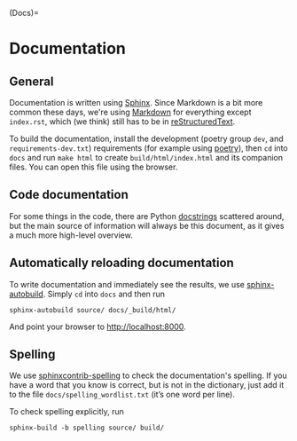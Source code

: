 (Docs)=
# Documentation

## General

Documentation is written using [Sphinx](https://www.sphinx-doc.org/en/master/). Since Markdown is a bit more common these days, we're using [Markdown](https://en.wikipedia.org/wiki/Markdown) for everything except `index.rst`, which (we think) still has to be in [reStructuredText](https://en.wikipedia.org/wiki/ReStructuredText).

To build the documentation, install the development (poetry group `dev`, and `requirements-dev.txt`) requirements (for example using [poetry](PoetrySetup)), then `cd` into `docs` and run `make html` to create `build/html/index.html` and its companion files. You can open this file using the browser.

## Code documentation

For some things in the code, there are Python [docstrings](https://peps.python.org/pep-0257/) scattered around, but the main source of information will always be this document, as it gives a much more high-level overview.

## Automatically reloading documentation

To write documentation and immediately see the results, we use [sphinx-autobuild](https://github.com/sphinx-doc/sphinx-autobuild). Simply `cd` into `docs` and then run 

```
sphinx-autobuild source/ docs/_build/html/
```

And point your browser to [http://localhost:8000](http://localhost:8000).

## Spelling

We use [sphinxcontrib-spelling](https://sphinxcontrib-spelling.readthedocs.io/en/latest/) to check the documentation's spelling. If you have a word that you know is correct, but is not in the dictionary, just add it to the file `docs/spelling_wordlist.txt` (it’s one word per line).

To check spelling explicitly, run

```
sphinx-build -b spelling source/ build/
```
